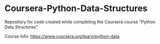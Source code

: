 # Coursera-Python-Data-Structures
Repository for code created while completing the Coursera course "Python Data Structures".

Course Info: https://www.coursera.org/learn/python-data
